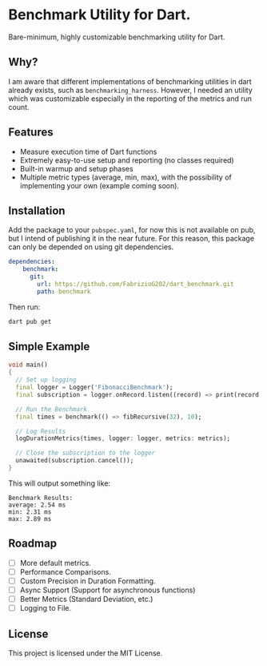 # Benchmark Utility for Dart.

Bare-minimum, highly customizable benchmarking utility for Dart.

## Why?

I am aware that different implementations of benchmarking utilities in dart already exists, such as `benchmarking_harness`. However, I needed an utility which was customizable especially in the reporting of the metrics and run count.

## Features

- Measure execution time of Dart functions
- Extremely easy-to-use setup and reporting (no classes required)
- Built-in warmup and setup phases
- Multiple metric types (average, min, max), with the possibility of implementing your own (example coming soon).

## Installation

Add the package to your `pubspec.yaml`, for now this is not available on pub, but I intend of publishing it in the near future. For this reason, this package can only be depended on using git dependencies.

```yaml
dependencies:
    benchmark: 
      git:
        url: https://github.com/FabrizioG202/dart_benchmark.git
        path: benchmark
```

Then run:

```bash
dart pub get
```

## Simple Example

```dart
void main()
{
  // Set up logging
  final logger = Logger('FibonacciBenchmark');
  final subscription = logger.onRecord.listen((record) => print(record.message));

  // Run the Benchmark
  final times = benchmark(() => fibRecursive(32), 10);

  // Log Results
  logDurationMetrics(times, logger: logger, metrics: metrics);

  // Close the subscription to the logger
  unawaited(subscription.cancel());
}
```

This will output something like:
```
Benchmark Results:
average: 2.54 ms
min: 2.31 ms
max: 2.89 ms
```

## Roadmap
- [ ] More default metrics.
- [ ] Performance Comparisons.
- [ ] Custom Precision in Duration Formatting.
- [ ] Async Support (Support for asynchronous functions)
- [ ] Better Metrics (Standard Deviation, etc.)
- [ ] Logging to File. 

## License

This project is licensed under the MIT License.
